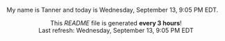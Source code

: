 My name is Tanner and today is Wednesday, September 13, 9:05 PM EDT.

<p align="center">This <i>README</i> file is generated <b>every 3 hours</b>!</br>Last refresh: Wednesday, September 13, 9:05 PM EDT<br /></p>
